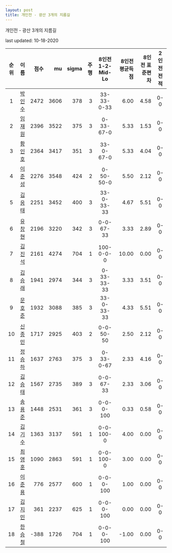 ```yaml
---
layout: post
title: 개인전 - 광산 3개의 지름길
---
```



개인전 - 광산 3개의 지름길


last updated: 10-18-2020

| 순위 | 이름 | 점수 | mu | sigma | 주행 | 8인전 1-2-Mid-Lo | 8인전 평균득점 | 8인전 표준편차 | 2인전 전적 |
|:---:|:---:|---:|---:|---:|---:|:---:|---:|---:|:---:|
| 1 | [박인수](../bakinsu) | 2472 | 3606 | 378 | 3 | 33-33-0-33 | 6.00 | 4.58 | 0-0 |
| 2 | [임재원](../imjaewon) | 2396 | 3522 | 375 | 3 | 0-33-67-0 | 5.33 | 1.53 | 0-0 |
| 3 | [황인호](../hwanginho) | 2364 | 3417 | 351 | 3 | 33-0-67-0 | 5.33 | 4.04 | 0-0 |
| 4 | [이준성](../ijunseong) | 2276 | 3548 | 424 | 2 | 0-50-50-0 | 5.50 | 2.12 | 0-0 |
| 5 | [김응태](../gimeungtae) | 2251 | 3452 | 400 | 3 | 33-0-33-33 | 4.67 | 5.51 | 0-0 |
| 6 | [유창현](../yuchanghyeon) | 2196 | 3220 | 342 | 3 | 0-0-67-33 | 3.33 | 2.89 | 0-0 |
| 7 | [김진석](../gimjinseok) | 2161 | 4274 | 704 | 1 | 100-0-0-0 | 10.00 | 0.00 | 0-0 |
| 8 | [김승래](../gimseungrae) | 1941 | 2974 | 344 | 3 | 0-33-33-33 | 3.33 | 3.51 | 0-0 |
| 9 | [문호준](../munhojun) | 1932 | 3088 | 385 | 3 | 33-0-33-33 | 4.33 | 5.51 | 0-0 |
| 10 | [신종민](../shinjongmin) | 1717 | 2925 | 403 | 2 | 0-0-50-50 | 2.50 | 2.12 | 0-0 |
| 11 | [정승하](../jeongseungha) | 1637 | 2763 | 375 | 3 | 0-33-0-67 | 2.33 | 4.16 | 0-0 |
| 12 | [김승태](../gimseungtae) | 1567 | 2735 | 389 | 3 | 0-0-67-33 | 2.33 | 3.06 | 0-0 |
| 13 | [송용준](../songyongjun) | 1448 | 2531 | 361 | 3 | 0-0-0-100 | 0.33 | 0.58 | 0-0 |
| 14 | [김기수](../gimgisu) | 1363 | 3137 | 591 | 1 | 0-0-100-0 | 4.00 | 0.00 | 0-0 |
| 15 | [최영훈](../choiyeonghun) | 1090 | 2863 | 591 | 1 | 0-0-100-0 | 3.00 | 0.00 | 0-0 |
| 16 | [이준용](../ijunyong) | 776 | 2577 | 600 | 1 | 0-0-0-100 | 1.00 | 0.00 | 0-0 |
| 17 | [김지민](../gimjimin) | 361 | 2237 | 625 | 1 | 0-0-0-100 | 0.00 | 0.00 | 0-0 |
| 18 | [한승철](../hanseungcheol) | -388 | 1726 | 704 | 1 | 0-0-0-100 | -1.00 | 0.00 | 0-0 |
